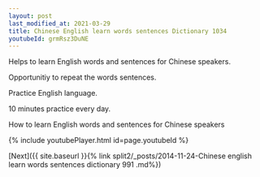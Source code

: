 ```yaml
---
layout: post
last_modified_at: 2021-03-29
title: Chinese English learn words sentences Dictionary 1034 
youtubeId: grmRsz3DuNE
---
```

 
 
Helps to learn English words and sentences for Chinese speakers.

Opportunitiy to repeat the words sentences. 

Practice English language. 
 
10 minutes practice every day. 
 
How to learn English words and sentences for Chinese speakers 
 
{% include youtubePlayer.html id=page.youtubeId %}
 
 
[Next]({{ site.baseurl }}{% link  split2/_posts/2014-11-24-Chinese english learn words sentences dictionary 991 .md%})
 
